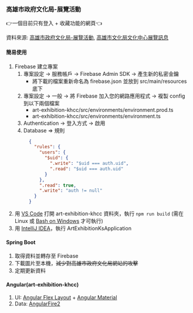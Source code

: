 ### 高雄市政府文化局-展覽活動

:point_right:一個目前只有登入 + 收藏功能的網頁:point_left:

資料來源: [高雄市政府文化局-展覽活動], [高雄市文化局文化中心展覽訊息]

#### 簡易使用
1. Firebase 建立專案
    1. 專案設定 -> 服務帳戶 -> Firebase Admin SDK -> 產生新的私密金鑰 
        - 將下載的檔案重新命名為 firebase.json 並放到 src/main/resources 底下
    2. 專案設定 -> 一般 -> 將 Firebase 加入您的網路應用程式 -> 複製 config 到以下兩個檔案
        - art-exhibition-khcc/src/environments/environment.prod.ts
        - art-exhibition-khcc/src/environments/environment.ts
    3. Authentication -> 登入方式 -> 啟用
    4. Database => 規則
        ```json
          {
            "rules": {
              "users": {
                "$uid": {
                  ".write": "$uid === auth.uid",
                  ".read": "$uid === auth.uid"
                }
              },
              ".read": true,
              ".write": "auth != null"
            }
          }
        ```
5. 用 [VS Code] 打開 art-exhibition-khcc 資料夾，執行 `npm run build` (需在 Linux 或 [Bash on Windows] 才可執行)
6. 用 [IntelliJ IDEA]，執行 ArtExhibitionKsApplication

#### Spring Boot
1. 取得資料並轉存至 Firebase
2. 下載圖片至本機，~~減少對高雄市政府文化局網站的攻擊~~
3. 定期更新資料

#### Angular(art-exhibition-khcc)
1. UI: [Angular Flex Layout] + [Angular Material]
2. Data: [AngularFire2]



[高雄市政府文化局-展覽活動]: https://data.kaohsiung.gov.tw/opendata/DetailList.aspx?CaseNo1=AS&CaseNo2=4&Lang=C&FolderType=U
[高雄市文化局文化中心展覽訊息]: http://www.khcc.gov.tw/home02.aspx?ID=$5703&IDK=2&EXEC=L
[VS Code]: https://code.visualstudio.com/
[Bash on Windows]: https://msdn.microsoft.com/zh-tw/commandline/wsl/
[IntelliJ IDEA]: https://www.jetbrains.com/idea/
[Angular Flex Layout]: https://github.com/angular/flex-layout
[Angular Material]: https://material.angular.io/
[AngularFire2]: https://github.com/angular/angularfire2
